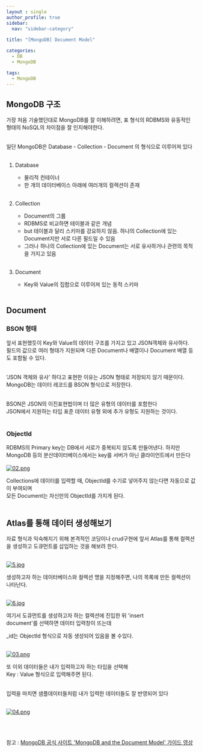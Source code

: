 ```yaml
---
layout : single
author_profile: true
sidebar: 
  nav: "sidebar-category"
  
title: "[MongoDB] Document Model"

categories:
  - DB
  - MongoDB

tags:
  - MongoDB
---
```


## MongoDB 구조

가장 처음 기술했던대로 MongoDB를 잘 이해하려면, 표 형식의 RDBMS와 유동적인 형태의 NoSQL의 차이점을 잘 인지해야한다.<br> <br>

일단 MongoDB은 Database - Collection - Document 의 형식으로 이루어져 있다<br><br>

1. Database<br>
	- 물리적 컨테이너<br>
	- 한 개의 데이터베이스 아래에 여러개의 컬렉션이 존재<br><br>

2. Collection <br>
	- Document의 그룹<br>
	- RDBMS로 비교하면 테이블과 같은 개념<br>
	- but 테이블과 달리 스키마를 강요하지 않음. 하나의 Collection에 있는 Document지만 서로 다른 필드일 수 있음<br>
	- 그러나 하나의 Collection에 있는 Document는 서로 유사하거나 관련의 목적을 가지고 있음 <br><br>

3.  Document<br>
	- Key와 Value의 집합으로 이루어져 있는 동적 스키마 <br><br>

## Document

### BSON 형태
앞서 표현했듯이 Key와 Value의 데이터 구조를 가지고 있고 JSON객체와 유사하다.<br>
필드의 값으로 여러 형태가 지원되며 다른 Document나 배열이나 Document 배열 등도 포함될 수 있다.<br><br>

'JSON 객체와 유사' 하다고 표현한 이유는 JSON 형태로 저장되지 않기 때문이다.<br>
MongoDB는 데이터 레코드를 BSON 형식으로 저장한다.<br><br>

BSON은 JSON의 이진표현법이며 더 많은 유형의 데이터를 포함한다 <br>
JSON에서 지원하는 타입 표준 데이터 유형 외에 추가 유형도 지원하는 것이다.<br><br>

### ObjectId

RDBMS의 Primary key는 DB에서 서로가 중복되지 않도록 만들어낸다. 하지만 MongoDB 등의 분산데이터베이스에서는 key를 서버가 아닌 클라이언트에서 만든다<br><br>
[![02.png](https://i.postimg.cc/Fs0L2Knw/02.png)](https://postimg.cc/TpY1bTxc) 

Collections에 데이터를 입력할 때, ObjectId를 수기로 넣어주지 않는다면 자동으로 값이 부여되며<br>
모든 Document는 자신만의 ObjectId를 가지게 된다.<br><br>

## Atlas를 통해 데이터 생성해보기
자료 형식과 익숙해지기 위해 본격적인 코딩이나 crud구현에 앞서 Atlas를 통해 컬렉션을 생성하고 도큐먼트를 삽입하는 것을 해보려 한다.<br><br>

[![5.jpg](https://i.postimg.cc/cLMbhwyH/5.jpg)](https://postimg.cc/qNqwMt7V)

생성하고자 하는 데이터베이스와 컬렉션 명을 지정해주면, 나의 목록에 만든 컬렉션이 나타난다.<br> <br> 

[![6.jpg](https://i.postimg.cc/HkHSrncC/6.jpg)](https://postimg.cc/Tp7jSRJk)

여기서 도큐먼트를 생성하고자 하는 컬렉션에 진입한 뒤 'insert <br> document'를 선택하면 데이터 입력창이 뜨는데 <br> 

_id는 ObjectId 형식으로 자동 생성되어 있음을 볼 수있다.<br> <br> 

[![03.png](https://i.postimg.cc/Tw789mbm/03.png)](https://postimg.cc/sQh0fMwD)

또 이외 데이터들은 내가 입력하고자 하는 타입을 선택해<br> 
Key : Value 형식으로 입력해주면 된다.<br> <br> 

입력을 마치면 샘플데이터들처럼 내가 입력한 데이터들도 잘 반영되어 있다<br> <br> 

[![04.png](https://i.postimg.cc/0jSsyj6w/04.png)](https://postimg.cc/8fT3y1mp)

<br><br> 

참고 : [MongoDB 공식 사이트 'MongoDB and the Document Model' 가이드 영상](https://learn.mongodb.com/courses/getting-started-with-mongodb-atlas)
